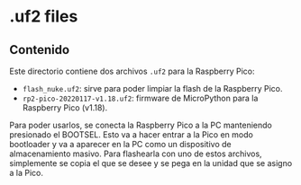 # .uf2 files

## Contenido

Este directorio contiene dos archivos `.uf2` para la Raspberry Pico: 

- `flash_nuke.uf2`: sirve para poder limpiar la flash de la Raspberry Pico.
- `rp2-pico-20220117-v1.18.uf2`: firmware de MicroPython para la Raspberry Pico (v1.18).

Para poder usarlos, se conecta la Raspberry Pico a la PC manteniendo presionado el BOOTSEL. Esto va a hacer entrar a la Pico en modo bootloader y va a aparecer en la PC como un dispositivo de almacenamiento masivo. Para flashearla con uno de estos archivos, simplemente se copia el que se desee y se pega en la unidad que se asigno a la Pico.